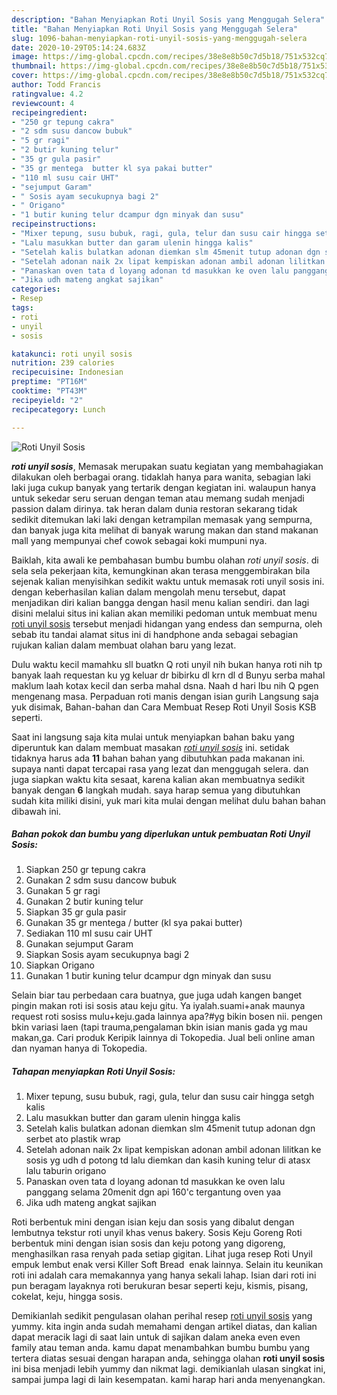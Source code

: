 ```yaml
---
description: "Bahan Menyiapkan Roti Unyil Sosis yang Menggugah Selera"
title: "Bahan Menyiapkan Roti Unyil Sosis yang Menggugah Selera"
slug: 1096-bahan-menyiapkan-roti-unyil-sosis-yang-menggugah-selera
date: 2020-10-29T05:14:24.683Z
image: https://img-global.cpcdn.com/recipes/38e8e8b50c7d5b18/751x532cq70/roti-unyil-sosis-foto-resep-utama.jpg
thumbnail: https://img-global.cpcdn.com/recipes/38e8e8b50c7d5b18/751x532cq70/roti-unyil-sosis-foto-resep-utama.jpg
cover: https://img-global.cpcdn.com/recipes/38e8e8b50c7d5b18/751x532cq70/roti-unyil-sosis-foto-resep-utama.jpg
author: Todd Francis
ratingvalue: 4.2
reviewcount: 4
recipeingredient:
- "250 gr tepung cakra"
- "2 sdm susu dancow bubuk"
- "5 gr ragi"
- "2 butir kuning telur"
- "35 gr gula pasir"
- "35 gr mentega  butter kl sya pakai butter"
- "110 ml susu cair UHT"
- "sejumput Garam"
- " Sosis ayam secukupnya bagi 2"
- " Origano"
- "1 butir kuning telur dcampur dgn minyak dan susu"
recipeinstructions:
- "Mixer tepung, susu bubuk, ragi, gula, telur dan susu cair hingga setgh kalis"
- "Lalu masukkan butter dan garam ulenin hingga kalis"
- "Setelah kalis bulatkan adonan diemkan slm 45menit tutup adonan dgn serbet ato plastik wrap"
- "Setelah adonan naik 2x lipat kempiskan adonan ambil adonan lilitkan ke sosis yg udh d potong td lalu diemkan dan kasih kuning telur di atasx lalu taburin origano"
- "Panaskan oven tata d loyang adonan td masukkan ke oven lalu panggang selama 20menit dgn api 160&#39;c tergantung oven yaa"
- "Jika udh mateng angkat sajikan"
categories:
- Resep
tags:
- roti
- unyil
- sosis

katakunci: roti unyil sosis 
nutrition: 239 calories
recipecuisine: Indonesian
preptime: "PT16M"
cooktime: "PT43M"
recipeyield: "2"
recipecategory: Lunch

---
```



![Roti Unyil Sosis](https://img-global.cpcdn.com/recipes/38e8e8b50c7d5b18/751x532cq70/roti-unyil-sosis-foto-resep-utama.jpg)

<b><i>roti unyil sosis</i></b>, Memasak merupakan suatu kegiatan yang membahagiakan dilakukan oleh berbagai orang. tidaklah hanya para wanita, sebagian laki laki juga cukup banyak yang tertarik dengan kegiatan ini. walaupun hanya untuk sekedar seru seruan dengan teman atau memang sudah menjadi passion dalam dirinya. tak heran dalam dunia restoran sekarang tidak sedikit ditemukan laki laki dengan ketrampilan memasak yang sempurna, dan banyak juga kita melihat di banyak warung makan dan stand makanan mall yang mempunyai chef cowok sebagai koki mumpuni nya.

Baiklah, kita awali ke pembahasan bumbu bumbu olahan <i>roti unyil sosis</i>. di sela sela pekerjaan kita, kemungkinan akan terasa menggembirakan bila sejenak kalian menyisihkan sedikit waktu untuk memasak roti unyil sosis ini. dengan keberhasilan kalian dalam mengolah menu tersebut, dapat menjadikan diri kalian bangga dengan hasil menu kalian sendiri. dan lagi disini melalui situs ini kalian akan memiliki pedoman untuk membuat menu <u>roti unyil sosis</u> tersebut menjadi hidangan yang endess dan sempurna, oleh sebab itu tandai alamat situs ini di handphone anda sebagai sebagian rujukan kalian dalam membuat olahan baru yang lezat.

Dulu waktu kecil mamahku sll buatkn Q roti unyil nih bukan hanya roti nih tp banyak laah requestan ku yg keluar dr bibirku dl krn dl d Bunyu serba mahal maklum laah kotax kecil dan serba mahal dsna. Naah d hari Ibu nih Q pgen mengenang masa. Perpaduan roti manis dengan isian gurih Langsung saja yuk disimak, Bahan-bahan dan Cara Membuat Resep Roti Unyil Sosis KSB seperti.


Saat ini langsung saja kita mulai untuk menyiapkan bahan baku yang diperuntuk kan dalam membuat masakan <u><i>roti unyil sosis</i></u> ini. setidak tidaknya harus ada <b>11</b> bahan bahan yang dibutuhkan pada makanan ini. supaya nanti dapat tercapai rasa yang lezat dan menggugah selera. dan juga siapkan waktu kita sesaat, karena kalian akan membuatnya sedikit banyak dengan <b>6</b> langkah mudah. saya harap semua yang dibutuhkan sudah kita miliki disini, yuk mari kita mulai dengan melihat dulu bahan bahan dibawah ini.

<!--inarticleads1-->

##### Bahan pokok dan bumbu yang diperlukan untuk pembuatan Roti Unyil Sosis:

1. Siapkan 250 gr tepung cakra
1. Gunakan 2 sdm susu dancow bubuk
1. Gunakan 5 gr ragi
1. Gunakan 2 butir kuning telur
1. Siapkan 35 gr gula pasir
1. Gunakan 35 gr mentega / butter (kl sya pakai butter)
1. Sediakan 110 ml susu cair UHT
1. Gunakan sejumput Garam
1. Siapkan  Sosis ayam secukupnya bagi 2
1. Siapkan  Origano
1. Gunakan 1 butir kuning telur dcampur dgn minyak dan susu


Selain biar tau perbedaan cara buatnya, gue juga udah kangen banget pingin makan roti isi sosis atau keju gitu. Ya iyalah.suami+anak maunya request roti sosiss mulu+keju.gada lainnya apa?#yg bikin bosen nii. pengen bkin variasi laen (tapi trauma,pengalaman bkin isian manis gada yg mau makan,ga. Cari produk Keripik lainnya di Tokopedia. Jual beli online aman dan nyaman hanya di Tokopedia. 

<!--inarticleads2-->

##### Tahapan menyiapkan Roti Unyil Sosis:

1. Mixer tepung, susu bubuk, ragi, gula, telur dan susu cair hingga setgh kalis
1. Lalu masukkan butter dan garam ulenin hingga kalis
1. Setelah kalis bulatkan adonan diemkan slm 45menit tutup adonan dgn serbet ato plastik wrap
1. Setelah adonan naik 2x lipat kempiskan adonan ambil adonan lilitkan ke sosis yg udh d potong td lalu diemkan dan kasih kuning telur di atasx lalu taburin origano
1. Panaskan oven tata d loyang adonan td masukkan ke oven lalu panggang selama 20menit dgn api 160&#39;c tergantung oven yaa
1. Jika udh mateng angkat sajikan


Roti berbentuk mini dengan isian keju dan sosis yang dibalut dengan lembutnya tekstur roti unyil khas venus bakery. Sosis Keju Goreng Roti berbentuk mini dengan isian sosis dan keju potong yang digoreng, menghasilkan rasa renyah pada setiap gigitan. Lihat juga resep Roti Unyil empuk lembut enak versi Killer Soft Bread ️ enak lainnya. Selain itu keunikan roti ini adalah cara memakannya yang hanya sekali lahap. Isian dari roti ini pun beragam layaknya roti berukuran besar seperti keju, kismis, pisang, cokelat, keju, hingga sosis. 

Demikianlah sedikit pengulasan olahan perihal resep <u>roti unyil sosis</u> yang yummy. kita ingin anda sudah memahami dengan artikel diatas, dan kalian dapat meracik lagi di saat lain untuk di sajikan dalam aneka even even family atau teman anda. kamu dapat menambahkan bumbu bumbu yang tertera diatas sesuai dengan harapan anda, sehingga olahan <b>roti unyil sosis</b> ini bisa menjadi lebih yummy dan nikmat lagi. demikianlah ulasan singkat ini, sampai jumpa lagi di lain kesempatan. kami harap hari anda menyenangkan.
